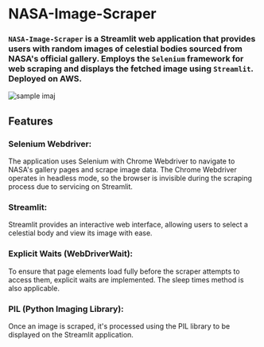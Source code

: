 # NASA-Image-Scraper
### `NASA-Image-Scraper` is a Streamlit web application that provides users with random images of celestial bodies sourced from NASA's official gallery. Employs the `Selenium` framework for web scraping and displays the fetched image using `Streamlit`. Deployed on AWS.

![sample imaj](https://github.com/nazlicanto/NASA-Image-Scraper/blob/main/imaj/merge3.jpg)


## Features

### Selenium Webdriver: 
The application uses Selenium with Chrome Webdriver to navigate to NASA's gallery pages and scrape image data. The Chrome Webdriver operates in headless mode, so the browser is invisible during the scraping process due to servicing on Streamlit. 

### Streamlit: 
Streamlit provides an interactive web interface, allowing users to select a celestial body and view its image with ease.

### Explicit Waits (WebDriverWait): 
To ensure that page elements load fully before the scraper attempts to access them, explicit waits are implemented. The sleep times method is also applicable.


### PIL (Python Imaging Library): 
Once an image is scraped, it's processed using the PIL library to be displayed on the Streamlit application.
